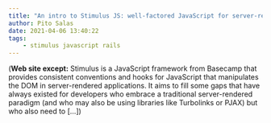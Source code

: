 ```yaml
---
title: "An intro to Stimulus JS: well-factored JavaScript for server-rendered applications - Superset Blog"
author: Pito Salas
date: 2021-04-06 13:40:22
tags:
    - stimulus javascript rails
---
```


(**Web site except:** Stimulus is a JavaScript framework from Basecamp that provides consistent conventions and hooks for JavaScript that manipulates the DOM in server-rendered applications. It aims to fill some gaps that have always existed for developers who embrace a traditional server-rendered paradigm (and who may also be using libraries like Turbolinks or PJAX) but who also need to […]) 
